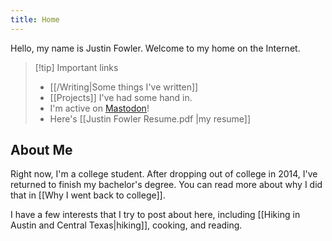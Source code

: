 ```yaml
---
title: Home
---
```

Hello, my name is Justin Fowler. Welcome to my home on the Internet.

> [!tip] Important links
> 
>-  [[/Writing|Some things I've written]]
>- [[Projects]] I've had some hand in.
>- I'm active on [Mastodon](https://mastodon.social/@justinfowler)!
>- Here's [[Justin Fowler Resume.pdf |my resume]]

## About Me
Right now, I'm a college student. After dropping out of college in 2014, I've returned to finish my bachelor's degree. You can read more about why I did that in [[Why I went back to college]].

I have a few interests that I try to post about here, including [[Hiking in Austin and Central Texas|hiking]], cooking, and reading.